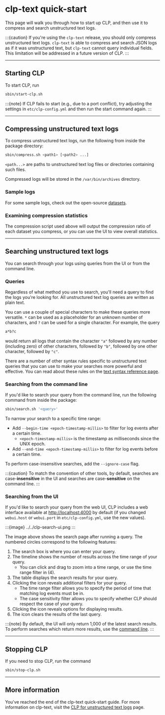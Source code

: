 # clp-text quick-start

This page will walk you through how to start up CLP, and then use it to compress and search
unstructured text logs.

:::{caution}
If you're using the `clp-text` release, you should only compress unstructured text logs. `clp-text`
is able to compress and search JSON logs as if it was unstructured text, but `clp-text` cannot
query individual fields. This limitation will be addressed in a future version of CLP.
:::

---

## Starting CLP

To start CLP, run

```bash
sbin/start-clp.sh
```

:::{note}
If CLP fails to start (e.g., due to a port conflict), try adjusting the settings in
`etc/clp-config.yml` and then run the start command again.
:::

---

## Compressing unstructured text logs

To compress unstructured text logs, run the following from inside the package directory:

```bash
sbin/compress.sh <path1> [<path2> ...]
```

`<path...>` are paths to unstructured text log files or directories containing such files.

Compressed logs will be stored in the `/var/bin/archives` directory.

### Sample logs

For some sample logs, check out the open-source [datasets](../resources-datasets).

### Examining compression statistics

The compression script used above will output the compression ratio of each dataset you compress, or
you can use the UI to view overall statistics.

---

## Searching unstructured text logs

You can search through your logs using queries from the UI or from the command line.

### Queries

Regardless of what method you use to search, you'll need a query to find the logs you're looking
for. All unstructured text log queries are written as plain text.

You can use a couple of special characters to make these queries more versatile. `*` can be used as
a placeholder for an unknown number of characters, and `?` can be used for a single character.
For example, the query

```bash
a*b?c
```

would return all logs that contain the character `"a"` followed by any number (including zero) of
other characters, followed by `"b"`, followed by one other character, followed by `"c"`.

There are a number of other syntax rules specific to unstructured text queries that you can use to
make your searches more powerful and effective. You can read about these rules on the
[text syntax reference page](../reference-text-search-syntax).

### Searching from the command line

If you'd like to search your query from the command line, run the following command from inside the
package:

```bash
sbin/search.sh '<query>'
```

To narrow your search to a specific time range:

* Add `--begin-time <epoch-timestamp-millis>` to filter for log events after a certain time.
  * `<epoch-timestamp-millis>` is the timestamp as milliseconds since the UNIX epoch.
* Add `--end-time <epoch-timestamp-millis>` to filter for log events before a certain time.

To perform case-insensitive searches, add the `--ignore-case` flag.

:::{caution}
To match the convention of other tools, by default, searches are case-**insensitive** in the UI and
searches are case-**sensitive** on the command line.
:::

### Searching from the UI

If you'd like to search your query from the web UI, CLP includes a web interface available at
[http://localhost:4000](http://localhost:4000) by default (if you changed `webui.host` or
`webui.port` in `etc/clp-config.yml`, use the new values).

:::{image} ../../clp-search-ui.png
:::

The image above shows the search page after running a query. The numbered circles correspond to the
following features:

1. The search box is where you can enter your query.
2. The timeline shows the number of results across the time range of your query.
   * You can click and drag to zoom into a time range, or use the time range filter in (4).
3. The table displays the search results for your query.
4. Clicking the <i class="fa fa-bars"></i> icon reveals additional filters for your query.
   * The time range filter allows you to specify the period of time that matching log events must be
     in.
   * The case sensitivity filter allows you to specify whether CLP should respect the case of your
     query.
5. Clicking the <i class="fa fa-cog"></i> icon reveals options for displaying results.
6. The <i class="fa fa-trash"></i> icon clears the results of the last query.

:::{note}
By default, the UI will only return 1,000 of the latest search results. To perform searches which
return more results, use the [command line](#searching-from-the-command-line).
:::

---

## Stopping CLP

If you need to stop CLP, run the command

```bash
sbin/stop-clp.sh
```

---

## More information

You've reached the end of the clp-text quick-start guide. For more information on clp-text,
visit the [CLP for unstructured text logs](../core-unstructured/index) page.
